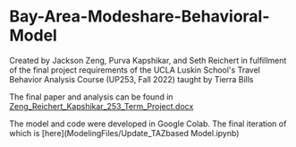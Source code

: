 # Bay-Area-Modeshare-Behavioral-Model
 Created by Jackson Zeng, Purva Kapshikar, and Seth Reichert in fulfillment of the final project requirements of the UCLA Luskin School's Travel Behavior Analysis Course (UP253, Fall 2022) taught by Tierra Bills
 
The final paper and analysis can be found in [Zeng_Reichert_Kapshikar_253_Term_Project.docx](Zeng_Reichert_Kapshikar_253_Term_Project.docx)

The model and code were developed in Google Colab. The final iteration of which is [here](ModelingFiles/Update_TAZbased Model.ipynb)
